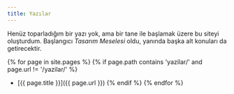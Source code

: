 ```yaml
---
title: Yazılar
---
```


Henüz toparladığım bir yazı yok, ama bir tane ile başlamak üzere bu siteyi
oluşturdum. Başlangıcı _Tasarım Meselesi_ oldu, yanında başka alt konuları da
getirecektir.

{% for page in site.pages %}
  {% if page.path contains 'yazilar/' and page.url != '/yazilar/' %}
  - [{{ page.title }}]({{ page.url }})
  {% endif %}
{% endfor %}
